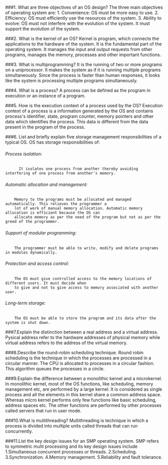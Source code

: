 ###1. What are three objectives of an OS design?
    The three main objectives of operating system are:
    1.  Convenience: OS must be more easy to use.
    2.  Efficiency: OS must efficiently use the resources of the system.
    3.  Ability to evolve: OS must not interfere with the evolution of the system. It must support the 
		evolution of the system.
		
###2. What is the kernel of an OS?
    Kernel is program, which connects the applications to the hardware of the system. It is the fundamental 
    part of the operating system. It manages the input and output requests from other programs, manages the
    memory, processes and other important functions.
    
###3. What is multiprogramming?
    It is the running of two or more programs on a uniprocessor. It makes the system as if it is running multiple
    programs simultaneously. Since the process is faster than human responses, it looks like the system is 
    processing multiple programs simultaneously.
    
###4. What is a process?
    A process can be defined as the program in execution or an instance of a program.
    
###5. How is the execution context of a process used by the OS?
    Execution context of a process is a information generated by the OS and contains process's identifier, state, 
    program counter, memory pointers and other data which identifies the process. This data is different from the 
    data present in the program of the process.
    
###6. List and briefly explain five storage management responsibilities of a typical OS.
    OS has storage responsibilities of: 
######  Process isolation:
	      It isolates one process from another thereby avoiding interfering of one process from another's memory.
######  Automatic allocation and management:
        Memory to the programs must be allocated and managed automatically. This relieves the programmer a 
        lot of work of manual memory allocation. Automatic memory allocation is efficient because the OS can
        allocate memory as per the need of the program but not as per the greed of the programmer.
######  Support of modular programming: 
        The programmer must be able to write, modify and delete programs in modules dynamically.
######  Protection and access control: 
        The OS must give controlled access to the memory locations of different users. It must decide when 
        to give and not to give access to memory associated with another user.
######  Long-term storage: 
        The OS must be able to store the program and its data after the system is shut down.
        
###7.Explain the distinction between a real address and a virtual address.
    Pysical address refer to the hardware addresses of physical memory while virtual address refers to the 
    address of the virtual memory.
    
###8.Describe the round-robin scheduling technique.
    Round robin scheduling is the technique in which the processes are processed in a circular manner. The 
    CPU is allocated to processes  in a circular fashion. This algorithm queues the processes in a circle.
    
###9.Explain the difference between a monolithic kernel and a microkernel.
    In monolithic kernel, most of the OS functions, like scheduling, memory management etc, are performed 
    by a large kernel. It is considered as single process and all the elements in this kernel share a 
    common address space. Whereas micro kernel performs only few functions like basic scheduling, address 
    spaces etc. The other functions are performed by other processes called servers that run in user mode.
    
###10.What is multithreading?
    Multithreading is technique in which a process is divided into multiple units called threads that can 
    run concurrently. 
    
###11.List the key design issues for an SMP operating system.
    SMP refers to symmetric multi processing and its key design issues include 
	    1.Simultaneous concurrent processes or threads.
	    2.Scheduling.
	    3.Synchronization.
	    4.Memory management.
	    5.Reliability and fault tolerance.

    
        


